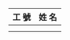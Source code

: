 |工                                 號|姓                                          名|
|---|---|
|||
|||
